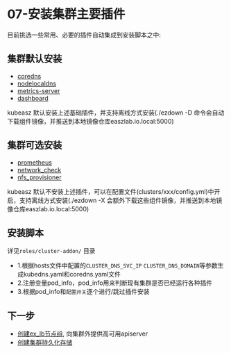 # 07-安装集群主要插件

目前挑选一些常用、必要的插件自动集成到安装脚本之中:  

## 集群默认安装

- [coredns](../guide/kubedns.md)
- [nodelocaldns](../guide/kubedns.md)
- [metrics-server](../guide/metrics-server.md)
- [dashboard](../guide/dashboard.md)

kubeasz 默认安装上述基础插件，并支持离线方式安装(./ezdown -D 命令会自动下载组件镜像，并推送到本地镜像仓库easzlab.io.local:5000)

## 集群可选安装

- [prometheus](../guide/prometheus.md)
- [network_check](network-plugin/network-check.md)
- [nfs_provisioner]()

kubeasz 默认不安装上述插件，可以在配置文件(clusters/xxx/config.yml)中开启，支持离线方式安装(./ezdown -X 会额外下载这些组件镜像，并推送到本地镜像仓库easzlab.io.local:5000)

## 安装脚本

详见`roles/cluster-addon/` 目录

- 1.根据hosts文件中配置的`CLUSTER_DNS_SVC_IP` `CLUSTER_DNS_DOMAIN`等参数生成kubedns.yaml和coredns.yaml文件
- 2.注册变量pod_info，pod_info用来判断现有集群是否已经运行各种插件
- 3.根据pod_info和`配置开关`逐个进行/跳过插件安装

## 下一步

- [创建ex_lb节点组](ex_lb.md), 向集群外提供高可用apiserver
- [创建集群持久化存储](08-cluster-storage.md)
